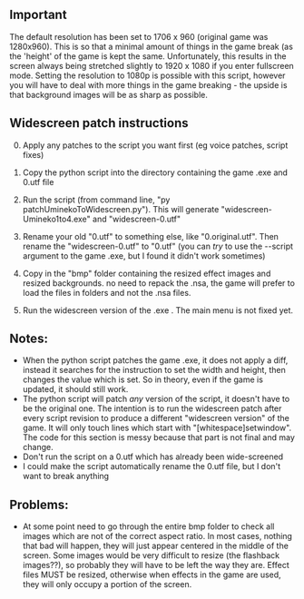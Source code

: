 ## Important
The default resolution has been set to 1706 x 960 (original game was 1280x960). This is so that a minimal amount of things in the game break (as the 'height' of the game is kept the same. Unfortunately, this results in the screen always being stretched slightly to 1920 x 1080 if you enter fullscreen mode. Setting the resolution to 1080p is possible with this script, however you will have to deal with more things in the game breaking - the upside is that background images will be as sharp as possible.

## Widescreen patch instructions

0) Apply any patches to the script you want first (eg voice patches, script fixes)

1) Copy the python script into the directory containing the game .exe and 0.utf file

2) Run the script (from command line, "py patchUminekoToWidescreen.py"). This will generate "widescreen-Umineko1to4.exe" and "widescreen-0.utf"

3) Rename your old "0.utf" to something else, like "0.original.utf". Then rename the "widescreen-0.utf" to "0.utf" (you can _try_ to use the --script argument to the game .exe, but I found it didn't work sometimes)

4) Copy in the "bmp" folder containing the resized effect images and resized backgrounds. no need to repack the .nsa, the game will prefer to load the files in folders and not the .nsa files. 

5) Run the widescreen version of the .exe . The main menu is not fixed yet.

## Notes:
- When the python script patches the game .exe, it does not apply a diff, instead it searches for the instruction to set the width and height, then changes the value which is set. So in theory, even if the game is updated, it should still work.
- The python script will patch _any_ version of the script, it doesn't have to be the original one. The intention is to run the widescreen patch after every script revision to produce a different "widescreen version" of the game. It will only touch lines which start with "[whitespace]setwindow". The code for this section is messy because that part is not final and may change.
- Don't run the script on a 0.utf which has already been wide-screened
- I could make the script automatically rename the 0.utf file, but I don't want to break anything

## Problems:
- At some point need to go through the entire bmp folder to check all images which are not of the correct aspect ratio. In most cases, nothing that bad will happen, they will just appear centered in the middle of the screen. Some images would be very difficult to resize (the flashback images??), so probably they will have to be left the way they are. Effect files MUST be resized, otherwise when effects in the game are used, they will only occupy a portion of the screen.